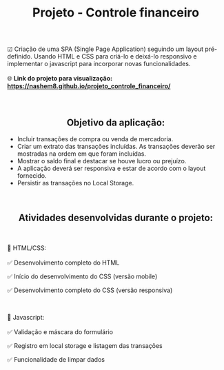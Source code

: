 # <p align="center">Projeto - Controle financeiro</p>
<br>

☑ Criação de uma SPA (Single Page Application) seguindo um layout pré-definido. 
Usando HTML e CSS para criá-lo e deixá-lo responsivo e implementar o javascript para incorporar novas funcionalidades.
 <br>  <br> 
🌐 <b>Link do projeto para visualização: <a href="https://nashem8.github.io/projeto_controle_financeiro/">https://nashem8.github.io/projeto_controle_financeiro/</a></b><br><br><br>

<h2 align="center">Objetivo da aplicação:</h2>
<ul>
  <li>Incluir transações de compra ou venda de mercadoria.</li>

  <li>Criar um extrato das transações incluídas. As transações deverão ser mostradas na ordem em que foram incluídas.</li>

  <li>Mostrar o saldo final e destacar se houve lucro ou prejuízo.</li>

  <li>A aplicação deverá ser responsiva e estar de acordo com o layout fornecido.</li>

  <li>Persistir as transações no Local Storage.</li>
  </ul>

  <br>



<h2 align="center">Atividades desenvolvidas durante o projeto:</h2> 

<br>

🔹 HTML/CSS:<br><br>
✅ Desenvolvimento completo do HTML

✅ Início do desenvolvimento do CSS (versão mobile)

✅ Desenvolvimento completo do CSS (versão responsiva)

<br>

🔸 Javascript: <br><br>
✅ Validação e máscara do formulário

✅ Registro em local storage e listagem das transações

✅ Funcionalidade de limpar dados

